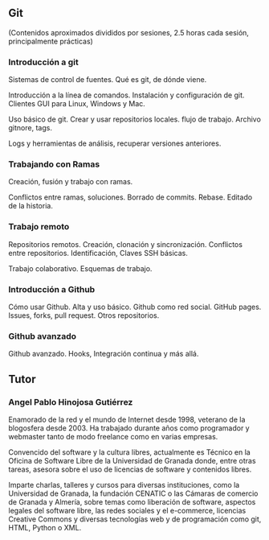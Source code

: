 ## Git

(Contenidos aproximados divididos por sesiones, 2.5 horas cada sesión, principalmente prácticas)


### Introducción a git

Sistemas de control de fuentes. Qué es git, de dónde viene.

Introducción a la línea de comandos. Instalación y configuración de git. Clientes GUI para Linux, Windows y Mac.

Uso básico de git. Crear y usar repositorios locales. flujo de trabajo. Archivo gitnore, tags.

Logs y herramientas de análisis, recuperar versiones anteriores.


### Trabajando con Ramas

Creación, fusión y trabajo con ramas.

Conflictos entre ramas, soluciones. Borrado de commits. Rebase. Editado de la historia.


### Trabajo remoto

Repositorios remotos. Creación, clonación y sincronización. Conflictos entre repositorios. Identificación, Claves SSH básicas.

Trabajo colaborativo. Esquemas de trabajo.


### Introducción a Github

Cómo usar Github. Alta y uso básico. Github como red social. GitHub pages. Issues, forks, pull request. Otros repositorios.


### Github avanzado

Github avanzado. Hooks, Integración continua y más allá.



## Tutor


### Angel Pablo Hinojosa Gutiérrez

Enamorado de la red y el mundo de Internet desde 1998, veterano de la blogosfera desde 2003. Ha trabajado durante años como programador y webmaster tanto de modo freelance como en varias empresas.

Convencido del software y la cultura libres, actualmente es Técnico en la Oficina de Software Libre de la Universidad de Granada donde, entre otras tareas, asesora sobre el uso de licencias de software y contenidos libres.

Imparte charlas, talleres y cursos para diversas instituciones, como la Universidad de Granada, la fundación CENATIC o las Cámaras de comercio de Granada y Almería, sobre temas como liberación de software, aspectos legales del software libre, las redes sociales y el e-commerce, licencias Creative Commons y diversas tecnologías web y de programación como git, HTML, Python o XML.

